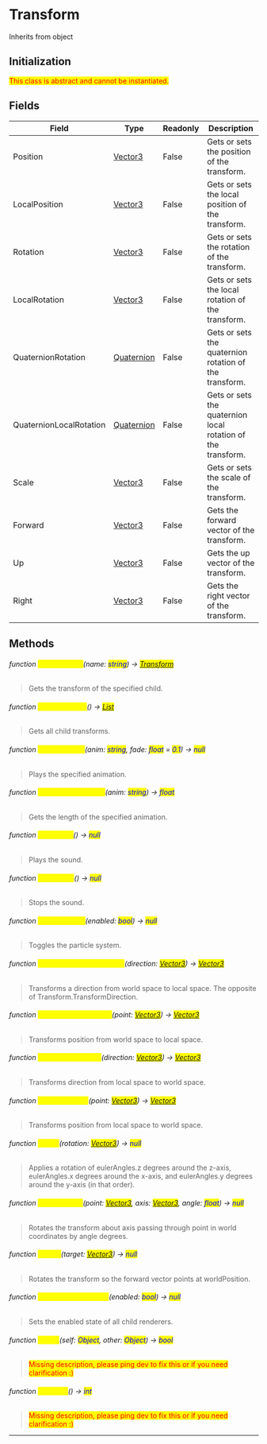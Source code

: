 # Transform
Inherits from object
## Initialization
<mark style="color:red;">This class is abstract and cannot be instantiated.</mark>

## Fields
|Field|Type|Readonly|Description|
|---|---|---|---|
|Position|[Vector3](../objects/Vector3.md)|False|Gets or sets the position of the transform.|
|LocalPosition|[Vector3](../objects/Vector3.md)|False|Gets or sets the local position of the transform.|
|Rotation|[Vector3](../objects/Vector3.md)|False|Gets or sets the rotation of the transform.|
|LocalRotation|[Vector3](../objects/Vector3.md)|False|Gets or sets the local rotation of the transform.|
|QuaternionRotation|[Quaternion](../objects/Quaternion.md)|False|Gets or sets the quaternion rotation of the transform.|
|QuaternionLocalRotation|[Quaternion](../objects/Quaternion.md)|False|Gets or sets the quaternion local rotation of the transform.|
|Scale|[Vector3](../objects/Vector3.md)|False|Gets or sets the scale of the transform.|
|Forward|[Vector3](../objects/Vector3.md)|False|Gets the forward vector of the transform.|
|Up|[Vector3](../objects/Vector3.md)|False|Gets the up vector of the transform.|
|Right|[Vector3](../objects/Vector3.md)|False|Gets the right vector of the transform.|
## Methods
###### function <mark style="color:yellow;">GetTransform</mark>(name: <mark style="color:blue;">string</mark>) → <mark style="color:blue;">[Transform](../objects/Transform.md)</mark>
> Gets the transform of the specified child.

###### function <mark style="color:yellow;">GetTransforms</mark>() → <mark style="color:blue;">[List](../objects/List.md)</mark>
> Gets all child transforms.

###### function <mark style="color:yellow;">PlayAnimation</mark>(anim: <mark style="color:blue;">string</mark>, fade: <mark style="color:blue;">float</mark> = <mark style="color:blue;">0.1</mark>) → <mark style="color:blue;">null</mark>
> Plays the specified animation.

###### function <mark style="color:yellow;">GetAnimationLength</mark>(anim: <mark style="color:blue;">string</mark>) → <mark style="color:blue;">float</mark>
> Gets the length of the specified animation.

###### function <mark style="color:yellow;">PlaySound</mark>() → <mark style="color:blue;">null</mark>
> Plays the sound.

###### function <mark style="color:yellow;">StopSound</mark>() → <mark style="color:blue;">null</mark>
> Stops the sound.

###### function <mark style="color:yellow;">ToggleParticle</mark>(enabled: <mark style="color:blue;">bool</mark>) → <mark style="color:blue;">null</mark>
> Toggles the particle system.

###### function <mark style="color:yellow;">InverseTransformDirection</mark>(direction: <mark style="color:blue;">[Vector3](../objects/Vector3.md)</mark>) → <mark style="color:blue;">[Vector3](../objects/Vector3.md)</mark>
> Transforms a direction from world space to local space. The opposite of Transform.TransformDirection.

###### function <mark style="color:yellow;">InverseTransformPoint</mark>(point: <mark style="color:blue;">[Vector3](../objects/Vector3.md)</mark>) → <mark style="color:blue;">[Vector3](../objects/Vector3.md)</mark>
> Transforms position from world space to local space.

###### function <mark style="color:yellow;">TransformDirection</mark>(direction: <mark style="color:blue;">[Vector3](../objects/Vector3.md)</mark>) → <mark style="color:blue;">[Vector3](../objects/Vector3.md)</mark>
> Transforms direction from local space to world space.

###### function <mark style="color:yellow;">TransformPoint</mark>(point: <mark style="color:blue;">[Vector3](../objects/Vector3.md)</mark>) → <mark style="color:blue;">[Vector3](../objects/Vector3.md)</mark>
> Transforms position from local space to world space.

###### function <mark style="color:yellow;">Rotate</mark>(rotation: <mark style="color:blue;">[Vector3](../objects/Vector3.md)</mark>) → <mark style="color:blue;">null</mark>
> Applies a rotation of eulerAngles.z degrees around the z-axis, eulerAngles.x degrees around the x-axis, and eulerAngles.y degrees around the y-axis (in that order).

###### function <mark style="color:yellow;">RotateAround</mark>(point: <mark style="color:blue;">[Vector3](../objects/Vector3.md)</mark>, axis: <mark style="color:blue;">[Vector3](../objects/Vector3.md)</mark>, angle: <mark style="color:blue;">float</mark>) → <mark style="color:blue;">null</mark>
> Rotates the transform about axis passing through point in world coordinates by angle degrees.

###### function <mark style="color:yellow;">LookAt</mark>(target: <mark style="color:blue;">[Vector3](../objects/Vector3.md)</mark>) → <mark style="color:blue;">null</mark>
> Rotates the transform so the forward vector points at worldPosition.

###### function <mark style="color:yellow;">SetRenderersEnabled</mark>(enabled: <mark style="color:blue;">bool</mark>) → <mark style="color:blue;">null</mark>
> Sets the enabled state of all child renderers.

###### function <mark style="color:yellow;">\_\_Eq\_\_</mark>(self: <mark style="color:blue;">Object</mark>, other: <mark style="color:blue;">Object</mark>) → <mark style="color:blue;">bool</mark>
> <mark style="color:red;">Missing description, please ping dev to fix this or if you need clarification :)</mark>

###### function <mark style="color:yellow;">\_\_Hash\_\_</mark>() → <mark style="color:blue;">int</mark>
> <mark style="color:red;">Missing description, please ping dev to fix this or if you need clarification :)</mark>


---

